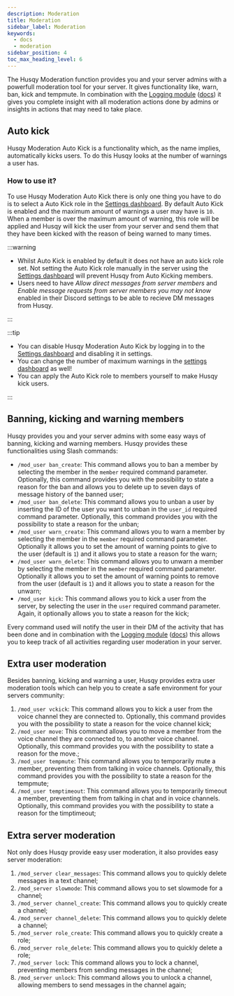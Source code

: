 ```yaml
---
description: Moderation
title: Moderation
sidebar_label: Moderation
keywords:
  - docs
  - moderation
sidebar_position: 4
toc_max_heading_level: 6
---
```


The Husqy Moderation function provides you and your server admins with a powerfull moderation tool for your server. It gives functionality like, warn, ban, kick and tempmute. In combination with the [Logging module](https://husqy.xyz/modules/logging/) ([docs](/docs/modules/logging)) it gives you complete insight with all moderation actions done by admins or insights in actions that may need to take place.

## Auto kick

Husqy Moderation Auto Kick is a functionality which, as the name implies, automatically kicks users. To do this Husqy looks at the number of warnings a user has.

### How to use it?

To use Husqy Moderation Auto Kick there is only one thing you have to do is to select a Auto Kick role in the [Settings dashboard](/docs/extra's/settings). By default Auto Kick is enabled and the maximum amount of warnings a user may have is `10`. When a member is over the maximum amount of warning, this role will be applied and Husqy will kick the user from your server and send them that they have been kicked with the reason of being warned to many times.

:::warning

- Whilst Auto Kick is enabled by default it does not have an auto kick role set. Not setting the Auto Kick role manually in the server using the [Settings dashboard](/docs/extra's/settings) will prevent Husqy from Auto Kicking members.
- Users need to have _Allow direct messages from server members_ and _Enable message requests from server members you may not know_ enabled in their Discord settings to be able to recieve DM messages from Husqy.

:::

:::tip

- You can disable Husqy Moderation Auto Kick by logging in to the [Settings dashboard](/docs/extra's/settings) and disabling it in settings.
- You can change the number of maximum warnings in the [settings dashboard](/docs/extra's/settings) as well!
- You can apply the Auto Kick role to members yourself to make Husqy kick users.

:::

## Banning, kicking and warning members

Husqy provides you and your server admins with some easy ways of banning, kicking and warning members. Husqy provides these functionalities using Slash commands:

- `/mod_user ban_create`: This command allows you to ban a member by selecting the member in the `member` required command parameter. Optionally, this command provides you with the possibility to state a reason for the ban and allows you to delete up to seven days of message history of the banned user;
- `/mod_user ban_delete`: This command allows you to unban a user by inserting the ID of the user you want to unban in the `user_id` required command parameter. Optionally, this command provides you with the possibility to state a reason for the unban;
- `/mod_user warn_create`: This command allows you to warn a member by selecting the member in the `member` required command parameter. Optionally it allows you to set the amount of warning points to give to the user (default is `1`) and it allows you to state a reason for the warn;
- `/mod_user warn_delete`: This command allows you to unwarn a member by selecting the member in the `member` required command parameter. Optionally it allows you to set the amount of warning points to remove from the user (default is `1`) and it allows you to state a reason for the unwarn;
- `/mod_user kick`: This command allows you to kick a user from the server, by selecting the user in the `user` required command parameter. Again, it optionally allows you to state a reason for the kick;

Every command used will notify the user in their DM of the activity that has been done and in combination with the [Logging module](https://husqy.xyz/modules/logging/) ([docs](/docs/modules/logging)) this allows you to keep track of all activities regarding user moderation in your server.

## Extra user moderation

Besides banning, kicking and warning a user, Husqy provides extra user moderation tools which can help you to create a safe environment for your servers community:

1. `/mod_user vckick`: This command allows you to kick a user from the voice channel they are connected to. Optionally, this command provides you with the possibility to state a reason for the voice channel kick;
2. `/mod_user move`: This command allows you to move a member from the voice channel they are connected to, to another voice channel. Optionally, this command provides you with the possibility to state a reason for the move.;
3. `/mod_user tempmute`: This command allows you to temporarily mute a member, preventing them from talking in voice channels. Optionally, this command provides you with the possibility to state a reason for the tempmute;
4. `/mod_user temptimeout`: This command allows you to temporarily timeout a member, preventing them from talking in chat and in voice channels. Optionally, this command provides you with the possibility to state a reason for the timptimeout;

## Extra server moderation

Not only does Husqy provide easy user moderation, it also provides easy server moderation:

1. `/mod_server clear_messages`: This command allows you to quickly delete messages in a text channel;
2. `/mod_server slowmode`: This command allows you to set slowmode for a channel;
3. `/mod_server channel_create`: This command allows you to quickly create a channel;
4. `/mod_server channel_delete`: This command allows you to quickly delete a channel;
5. `/mod_server role_create`: This command allows you to quickly create a role;
6. `/mod_server role_delete`: This command allows you to quickly delete a role;
7. `/mod_server lock`: This command allows you to lock a channel, preventing members from sending messages in the channel;
8. `/mod_server unlock`: This command allows you to unlock a channel, allowing members to send messages in the channel again;
